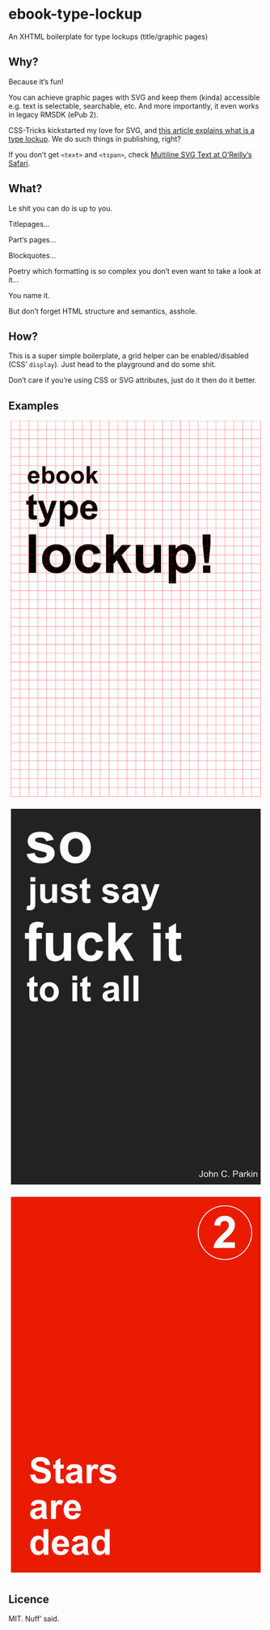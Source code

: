# ebook-type-lockup

An XHTML boilerplate for type lockups (title/graphic pages)

## Why?

Because it’s fun!

You can achieve graphic pages with SVG and keep them (kinda) accessible e.g. text is selectable, searchable, etc. And more importantly, it even works in legacy RMSDK (ePub 2).

CSS-Tricks kickstarted my love for SVG, and [this article explains what is a type lockup](https://css-tricks.com/creating-web-type-lockup/). We do such things in publishing, right?

If you don’t get `<text>` and `<tspan>`, check [Multiline SVG Text at O’Reilly’s Safari](https://www.safaribooksonline.com/library/view/svg-text-layout/9781491933817/ch04.html).

## What?

Le shit you can do is up to you.

Titlepages…

Part‘s pages…

Blockquotes…

Poetry which formatting is so complex you don’t even want to take a look at it…

You name it. 

But don’t forget HTML structure and semantics, asshole.

## How?

This is a super simple boilerplate, a grid helper can be enabled/disabled (CSS’ `display`). Just head to the playground and do some shit.

Don’t care if you’re using CSS or SVG attributes, just do it then do it better.

## Examples

![Boilerplate with grid](https://github.com/JayPanoz/ebook-type-lockup/raw/master/assets/PNG/boilerplate.png)

![Quote](https://github.com/JayPanoz/ebook-type-lockup/raw/master/assets/PNG/fuckIt.png)

![Part’s page](https://github.com/JayPanoz/ebook-type-lockup/raw/master/assets/PNG/stars.png)

## Licence

MIT. Nuff’ said.